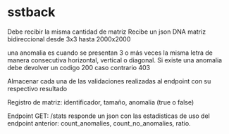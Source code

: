 # sstback

Debe recibir la misma cantidad de matriz
Recibe un json DNA matriz bidireccional
desde 3x3 hasta 2000x2000

una anomalia es cuando se presentan 3 o más veces la misma letra de manera consecutiva horizontal, vertical o diagonal.
Si existe una anomalia debe devolver un codigo 200
caso contrario 403

Almacenar cada una de las validaciones realizadas al endpoint con su respectivo resultado

Registro de matriz: identificador, tamaño, anomalia (true o false)

Endpoint GET: /stats responde un json con las estadisticas de uso del endpoint anterior:
count_anomalies, count_no_anomalies, ratio.
